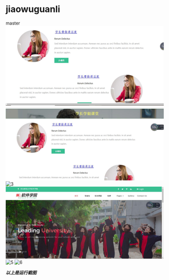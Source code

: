# jiaowuguanli
master
![1](1.jpg "")
![2](2.jpg "")
![3](3.jpg "")
![4](4.jpg "")
![5](5.jpg "")
![6](6.jpg "")

***以上是运行截图***
